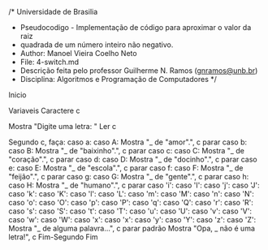 /*	Universidade de Brasilia
 *	Pseudocodigo -  Implementação de código para aproximar o valor da raiz
 *  quadrada de um número inteiro não negativo. 
 *	Author: Manoel Vieira Coelho Neto
 * 	File: 4-switch.md
 * 	Descrição feita pelo professor Guilherme N. Ramos (gnramos@unb.br)
 *	Disciplina: Algoritmos e Programação de Computadores */

Inicio

Variaveis
Caractere c

Mostra "Digite uma letra: "
Ler c

Segundo c, faça:
	caso a:
	caso A:
		Mostra "_ de "amor".", c
		parar
	caso b:
	caso B:
		Mostra "_ de "baixinho".", c
		parar
	caso c:
	caso C:
		Mostra "_ de "coração".", c
		parar
	caso d:
	caso D:
		Mostra "_ de "docinho".", c
		parar
	caso e:
	caso E:
		Mostra "_ de "escola".", c
		parar
	caso f:
	caso F:
		Mostra "_ de "feijão".", c
		parar
	caso g:
	caso G:
		Mostra "_ de "gente".", c
		parar
	caso h:
	caso H:
		Mostra "_ de "humano".", c
		parar
	caso 'i': 
	caso 'I': 
	caso 'j': 
	caso 'J': 
	caso 'k': 
	caso 'K': 
	caso 'l': 
	caso 'L': 
	caso 'm': 
	caso 'M': 
	caso 'n': 
	caso 'N': 
	caso 'o': 
	caso 'O': 
	caso 'p': 
	caso 'P': 
	caso 'q': 
	caso 'Q': 
	caso 'r': 
	caso 'R': 
	caso 's': 
	caso 'S': 
	caso 't': 
	caso 'T': 
	caso 'u': 
	caso 'U': 
	caso 'v': 
	caso 'V': 
	caso 'w': 
	caso 'W': 
	caso 'x': 
	caso 'x': 
	caso 'y': 
	caso 'Y': 
	caso 'z': 
	caso 'Z': 
		Mostra "_  de alguma palavra...", c
		parar
	padrão
		Mostra "Opa, _ não é uma letra!", c
Fim-Segundo
Fim